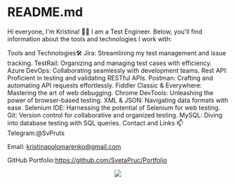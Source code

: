 # README.md
Hi everyone, I'm Kristina! ✌🏼 I am a Test Engineer. Below, you'll find information about the tools and technologies I work with:

Tools and Technologies🛠️
Jira: Streamlining my test management and issue tracking.
TestRail: Organizing and managing test cases with efficiency.
Azure DevOps: Collaborating seamlessly with development teams.
Rest API: Proficient in testing and validating RESTful APIs.
Postman: Crafting and automating API requests effortlessly.
Fiddler Classic & Everywhere: Mastering the art of web debugging.
Chrome DevTools: Unleashing the power of browser-based testing.
XML & JSON: Navigating data formats with ease.
Selenium IDE: Harnessing the potential of Selenium for web testing.
Git: Version control for collaborative and organized testing.
MySQL: Diving into database testing with SQL queries.
Contact and Links 📫
Telegram:@SvPruts

Email: kristinapolomarenko@gmail.com

GitHub Portfolio:https://github.com/SvetaPruc/Portfolio

<div id="header" align="center">
  <img src="[https://i.giphy.com/media/v1.Y2lkPTc5MGI3NjExeGo5b2Y0NDFjMnJvOXJlN2hxb3NsbXQ5ank1YXVxdng3Mmhic21rNCZlcD12MV9pbnRlcm5hbF9naWZfYnlfaWQmY3Q9Zw/QDjpIL6oNCVZ4qzGs7/giphy.gif]"/>
</div>


